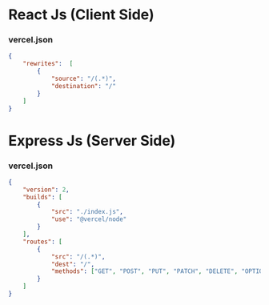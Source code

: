 # React Js (Client Side)
### vercel.json
```json
{
    "rewrites":  [
        {
            "source": "/(.*)", 
            "destination": "/"
        }
    ]
}
```
# Express Js (Server Side)
### vercel.json
```json
{
    "version": 2,
    "builds": [
        {
            "src": "./index.js",
            "use": "@vercel/node"
        }
    ],
    "routes": [
        {
            "src": "/(.*)",
            "dest": "/",
            "methods": ["GET", "POST", "PUT", "PATCH", "DELETE", "OPTIONS"]
        }
    ]
}
```
